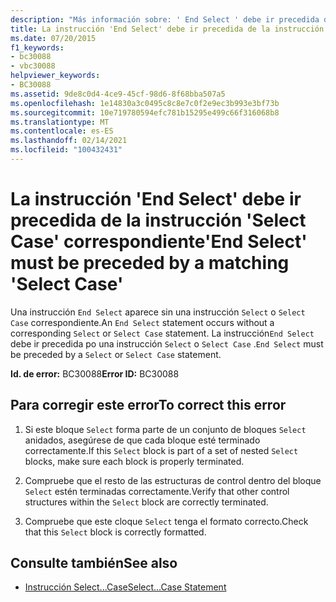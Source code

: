 ```yaml
---
description: "Más información sobre: ' End Select ' debe ir precedida de la ' Select Case ' correspondiente"
title: La instrucción 'End Select' debe ir precedida de la instrucción 'Select Case' correspondiente
ms.date: 07/20/2015
f1_keywords:
- bc30088
- vbc30088
helpviewer_keywords:
- BC30088
ms.assetid: 9de8c0d4-4ce9-45cf-98d6-8f68bba507a5
ms.openlocfilehash: 1e14830a3c0495c8c8e7c0f2e9ec3b993e3bf73b
ms.sourcegitcommit: 10e719780594efc781b15295e499c66f316068b8
ms.translationtype: MT
ms.contentlocale: es-ES
ms.lasthandoff: 02/14/2021
ms.locfileid: "100432431"
---
```

# <a name="end-select-must-be-preceded-by-a-matching-select-case"></a><span data-ttu-id="aee1e-103">La instrucción 'End Select' debe ir precedida de la instrucción 'Select Case' correspondiente</span><span class="sxs-lookup"><span data-stu-id="aee1e-103">'End Select' must be preceded by a matching 'Select Case'</span></span>

<span data-ttu-id="aee1e-104">Una instrucción `End Select` aparece sin una instrucción `Select` o `Select Case` correspondiente.</span><span class="sxs-lookup"><span data-stu-id="aee1e-104">An `End Select` statement occurs without a corresponding `Select` or `Select Case` statement.</span></span> <span data-ttu-id="aee1e-105">La instrucción`End Select` debe ir precedida po una instrucción `Select` o `Select Case` .</span><span class="sxs-lookup"><span data-stu-id="aee1e-105">`End Select` must be preceded by a `Select` or `Select Case` statement.</span></span>  
  
 <span data-ttu-id="aee1e-106">**Id. de error:** BC30088</span><span class="sxs-lookup"><span data-stu-id="aee1e-106">**Error ID:** BC30088</span></span>  
  
## <a name="to-correct-this-error"></a><span data-ttu-id="aee1e-107">Para corregir este error</span><span class="sxs-lookup"><span data-stu-id="aee1e-107">To correct this error</span></span>  
  
1. <span data-ttu-id="aee1e-108">Si este bloque `Select` forma parte de un conjunto de bloques `Select` anidados, asegúrese de que cada bloque esté terminado correctamente.</span><span class="sxs-lookup"><span data-stu-id="aee1e-108">If this `Select` block is part of a set of nested `Select` blocks, make sure each block is properly terminated.</span></span>  
  
2. <span data-ttu-id="aee1e-109">Compruebe que el resto de las estructuras de control dentro del bloque `Select` estén terminadas correctamente.</span><span class="sxs-lookup"><span data-stu-id="aee1e-109">Verify that other control structures within the `Select` block are correctly terminated.</span></span>  
  
3. <span data-ttu-id="aee1e-110">Compruebe que este cloque `Select` tenga el formato correcto.</span><span class="sxs-lookup"><span data-stu-id="aee1e-110">Check that this `Select` block is correctly formatted.</span></span>  
  
## <a name="see-also"></a><span data-ttu-id="aee1e-111">Consulte también</span><span class="sxs-lookup"><span data-stu-id="aee1e-111">See also</span></span>

- [<span data-ttu-id="aee1e-112">Instrucción Select...Case</span><span class="sxs-lookup"><span data-stu-id="aee1e-112">Select...Case Statement</span></span>](../language-reference/statements/select-case-statement.md)
